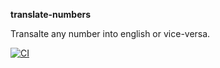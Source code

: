 **translate-numbers**

Transalte any number into english or vice-versa.

[![CI](https://github.com/mohitagrawal939/translate-numbers/actions/workflows/ci.yml/badge.svg)](https://github.com/mohitagrawal939/translate-numbers/actions/workflows/ci.yml)
